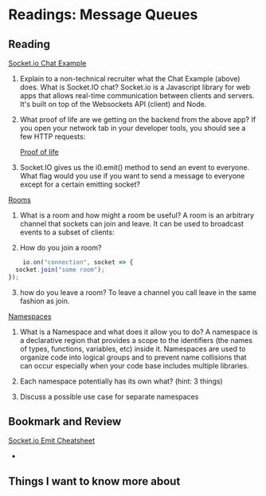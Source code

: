Readings: Message Queues
========================

Reading
-------

[Socket.io Chat Example](https://socket.io/get-started/chat/)

1. Explain to a non-technical recruiter what the Chat Example (above) does.
    What is Socket.IO chat?
Socket.io is a Javascript library for web apps that allows real-time communication between clients and servers. It's built on top of the Websockets API (client) and Node.

2. What proof of life are we getting on the backend from the above app?
    If you open your network tab in your developer tools, you should see a few HTTP requests:

    [Proof of life](https://socket.io/assets/images/network-monitor-2e47dbe233100aa290595f8687a9fcba.png)

3. Socket.IO gives us the i0.emit() method to send an event to everyone. What flag would you use if you want to send a message to everyone except for a certain emitting socket?

[Rooms](https://socket.io/docs/v4/rooms)

1. What is a room and how might a room be useful?
    A room is an arbitrary channel that sockets can join and leave. It can be used to broadcast events to a subset of clients:

2. How do you join a room?

```js
    io.on("connection", socket => {
  socket.join("some room");
});
```

3. how do you leave a room?
    To leave a channel you call leave in the same fashion as join.

[Namespaces](https://socket.io/docs/v4/namespaces/)

1. What is a Namespace and what does it allow you to do?
    A namespace is a declarative region that provides a scope to the identifiers (the names of types, functions, variables, etc) inside it. Namespaces are used to organize code into logical groups and to prevent name collisions that can occur especially when your code base includes multiple libraries.

2. Each namespace potentially has its own what? (hint: 3 things)

3. Discuss a possible use case for separate namespaces

Bookmark and Review
-------------------

[Socket.io Emit Cheatsheet](https://socket.io/docs/v4/emit-cheatsheet/)

*

## Things I want to know more about
